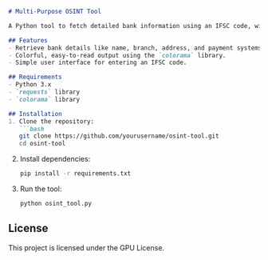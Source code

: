 ```markdown
# Multi-Purpose OSINT Tool

A Python tool to fetch detailed bank information using an IFSC code, with color-formatted output for easy readability.

## Features
- Retrieve bank details like name, branch, address, and payment systems (RTGS, NEFT, IMPS, UPI).
- Colorful, easy-to-read output using the `colorama` library.
- Simple user interface for entering an IFSC code.

## Requirements
- Python 3.x
- `requests` library
- `colorama` library

## Installation
1. Clone the repository:
   ```bash
   git clone https://github.com/yourusername/osint-tool.git
   cd osint-tool
   ```

2. Install dependencies:
   ```bash
   pip install -r requirements.txt
   ```

3. Run the tool:
   ```bash
   python osint_tool.py
   ```

## License
This project is licensed under the GPU License.
